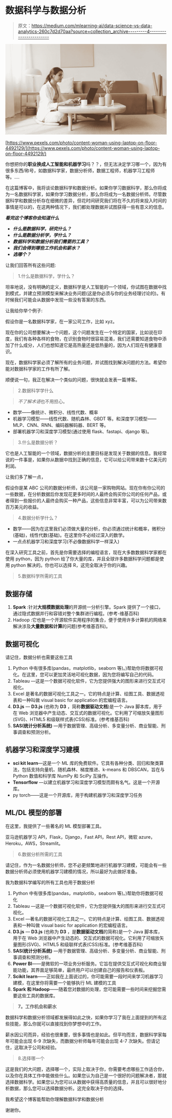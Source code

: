 # 数据科学与数据分析

> 原文：<https://medium.com/mlearning-ai/data-science-vs-data-analytics-260c7d2d70aa?source=collection_archive---------4----------------------->

![](img/e589e4d3646293f2ab191e896565e095.png)

[https://www.pexels.com/photo/content-woman-using-laptop-on-floor-4492129/](https://www.pexels.com/photo/content-woman-using-laptop-on-floor-4492129/)

你想把你的**职业换成人工智能和机器学习**吗？？，但无法决定学习哪一个，因为有很多东西/称号，如数据科学家，数据分析师，数据工程师，机器学习工程师等。….

在这篇博客中，我将谈论数据科学和数据分析。如果你学习数据科学，那么你将成为一名数据科学家，如果你学习数据分析，那么你将成为一名数据分析师。尽管数据科学和数据分析存在细微的差异，但花时间研究我们将在不久的将来投入时间的事情是可以的，在这两种情况下，我们都处理数据并试图获得一些有意义的信息。

***看完这个博客你会知道什么***

*   ***什么是数据科学，研究什么？***
*   ***什么是数据分析学，学什么？***
*   ***数据科学和数据分析我们需要的工具？***
*   ***我们会得到哪些工作机会和薪水？***
*   ***选哪个？***

让我们回答所有这些问题:

> 1.什么是数据科学，学什么？

坦率地说，没有明确的定义，数据科学是人工智能的一个领域，你试图在数据中找到模式，并建立预测模型来解决业务问题(这是你必须与你的业务经理讨论的)。有时候我们可能会从数据中发现一些没有答案的东西。

让我给你举个例子:

假设你是一名数据科学家，在一家公司工作，比如 xyz。

现在你的公司想要解决一个问题，这个问题发生在一个特定的国家，比如说在印度，我们有各种各样的食物，在识别食物时很容易混淆，我们还需要知道食物中添加了什么成分，人们也想知道它是高热量还是低热量的，因为人们现在有健康意识。

现在，数据科学家必须了解所有的业务问题，并试图找到解决问题的方法。希望你能对数据科学家的工作有所了解。

顺便说一句，我正在解决一个类似的问题，很快就会发表一篇博客。

> 2.数据科学学什么

> *不了解术语*也不用担心。

*   数学——像统计、微积分、线性代数、概率
*   机器学习模型——线性代数、随机森林、GBDT 等。和深度学习模型——MLP、CNN、RNN、编码器解码器、BERT 等。
*   部署机器学习和深度学习模型(通过使用 flask、fastapi、django 等)。

> 3.什么是数据分析？

它也是人工智能的一个领域，数据分析的主要目标是发现关于数据的信息。我经常说的一件事是，如果你从数据中找到正确的信息，它可以给公司带来数十亿美元的利润。

让我们多了解一点，

假设你是某 ABC 公司的数据分析师，该公司是一家购物网站。现在你有你公司的一些数据，在分析数据后你发现花更多时间的人最终会购买你公司的任何产品，或者得到一些报价的人最终会购买一种产品，这些信息非常丰富，可以为公司带来数百万美元的收益。

> 4.数据分析学什么？

*   数学——因为在这里我们必须做大量的分析，你必须通过统计和概率，微积分(基础)，线性代数(基础)。在这里你不必经过深入的数学。
*   一点点机器学习和深度学习(不必像数据科学一样深入)

在深入研究工具之前，首先是你需要选择的编程语言，现在大多数数据科学家都在使用 python，因为 python 给了你大量的库，并且全球许多数据科学问题都是使用 python 解决的。你也可以选择 R，这完全取决于你的兴趣。

> 5.数据科学所需的工具

## **数据存储**

1.  **Spark** :针对**大规模数据处理**的开源统一分析引擎。Spark 提供了一个接口，通过隐式数据并行和容错对整个集群进行编程。(参考-维基百科)
2.  Hadoop :它也是一个开源软件实用程序的集合，便于使用许多计算机的网络来解决涉及**大量数据和计算**的问题(参考维基百科)。

## **数据可视化**

请记住，数据分析也需要这些工具

1.  Python 中有很多库(pandas，matplotlib，seaborn 等)。)帮助你将数据可视化。在这里，您可以更加灵活地可视化数据，因为您将编写自己的代码。
2.  Tableau —这是一个数据可视化软件，它为您提供强大的图形来进行交互式可视化。
3.  Excel 是著名的数据可视化工具之一。它的特点是计算、绘图工具、数据透视表和一种叫做 visual basic for application 的宏编程语言。
4.  **D3.js** — **D3.js** (也称为 **D3** ，简称**数据驱动文档**)是一个 Java 脚本库，用于在 Web 浏览器中产生动态、交互式的数据可视化。它利用了可缩放矢量图形(SVG)、HTML5 和级联样式表(CSS)标准。(参考维基百科)
5.  **SAS(统计分析系统)** —用于数据管理、高级分析、多变量分析、商业智能、刑事调查和预测分析。

## 机器学习和深度学习建模

*   **sci kit learn**—这是一个 ML 库的免费软件。它具有各种分类、回归和聚类算法，包括支持向量机、随机森林、梯度推进、k-means 和 DBSCAN，旨在与 Python 数值和科学库 NumPy 和 SciPy 互操作。
*   **Tensorflow** —以建立机器学习和深度学习模型而颇有名气。这是一个开源库。
*   py torch——这是一个开源库，用于构建机器学习和深度学习任务

## **ML/DL 模型的部署**

在这里，我提供了一些著名的 ML 模型部署工具。

亚马逊机器学习 API，Flask，Django，Fast API，Rest API，微软 azure，Heroku，AWS，Streamlit。

> 6.数据分析所需的工具

请记住，作为一名数据分析师，您不必更频繁地进行机器学习建模，可能会有一些数据分析师必须使用机器学习建模的情况，所以最好为此做好准备。

我为数据科学编写的所有工具也用于数据分析

1.  Python 中有很多库(pandas，matplotlib，seaborn 等)。)帮助你将数据可视化
2.  Tableau —这是一个数据可视化软件，它为您提供强大的图形来进行交互式可视化。
3.  Excel —著名的数据可视化工具之一。它的特点是计算、绘图工具、数据透视表和一种叫做 visual basic for application 的宏编程语言。
4.  **D3.js** — **D3.js** (也称为 **D3** ，是**数据驱动文档**的简称)是一个 Java 脚本库，用于在 Web 浏览器中产生动态的、交互式的数据可视化。它利用了可缩放矢量图形(SVG)、HTML5 和级联样式表(CSS)标准。(参考维基百科)
5.  **SAS(统计分析系统)** —用于数据管理、高级分析、多变量分析、商业智能、刑事调查和预测分析。
6.  **Power BI**——是微软的一项业务分析服务。它旨在提供交互式可视化和商业智能功能，其界面足够简单，最终用户可以创建自己的报告和仪表板。
7.  **Scikit learn**——正如我在上面说过的，你可能需要一段时间来学习机器学习建模，在这里你将需要一个能够执行 ML 建模的工具
8.  **Spark 和 Hadoop**——随着您对数据的处理，您可能需要一些时间来挖掘您需要这些工具的数据库。

> **7。工作机会和薪水**

数据科学和数据分析领域都发展得如此之快，如果你学习了我在上面提到的所有这些技能，那么你就可以直接找到你梦想中的工作。

薪水因公司而异，经验也很重要，很多事情也是如此。但平均而言，数据科学家每年可能会出现 6-9 次缺失，而数据分析师每年可能会出现 4-7 次缺失。但请记住，这取决于公司和经验。

> 8.选择哪一个

这是我们的大问题，选择哪一个，实际上取决于你，你需要考虑哪些工作适合你，以及你在具体工作中能做些什么。如果您认为自己是一个很好的问题解决者，那就选择数据科学。如果您认为您可以从数据中获得高质量的信息，并且可以很好地分析数据，那么您可以选择数据分析。这完全取决于你的选择。

我希望这个博客能帮助你理解数据科学和数据分析

谢谢你。